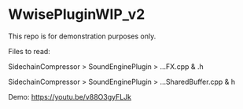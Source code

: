 # WwisePluginWIP_v2
 This repo is for demonstration purposes only.

 Files to read:

 SidechainCompressor > SoundEnginePlugin > ...FX.cpp & .h
 
 SidechainCompressor > SoundEnginePlugin > ...SharedBuffer.cpp & h

 Demo: https://youtu.be/v88O3gyFLJk
